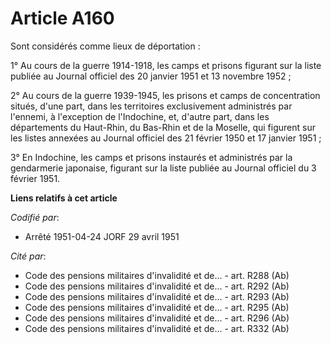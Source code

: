 # Article A160

Sont considérés comme lieux de déportation :

1° Au cours de la guerre 1914-1918, les camps et prisons figurant sur la liste publiée au Journal officiel des 20 janvier
1951 et 13 novembre 1952 ;

2° Au cours de la guerre 1939-1945, les prisons et camps de concentration situés, d'une part, dans les territoires
exclusivement administrés par l'ennemi, à l'exception de l'Indochine, et, d'autre part, dans les départements du Haut-Rhin,
du Bas-Rhin et de la Moselle, qui figurent sur les listes annexées au Journal officiel des 21 février 1950 et 17 janvier
1951 ;

3° En Indochine, les camps et prisons instaurés et administrés par la gendarmerie japonaise, figurant sur la liste publiée au
Journal officiel du 3 février 1951.

**Liens relatifs à cet article**

_Codifié par_:

  - Arrêté 1951-04-24 JORF 29 avril 1951

_Cité par_:

  - Code des pensions militaires d'invalidité et de... - art. R288 (Ab)
  - Code des pensions militaires d'invalidité et de... - art. R292 (Ab)
  - Code des pensions militaires d'invalidité et de... - art. R293 (Ab)
  - Code des pensions militaires d'invalidité et de... - art. R295 (Ab)
  - Code des pensions militaires d'invalidité et de... - art. R296 (Ab)
  - Code des pensions militaires d'invalidité et de... - art. R332 (Ab)
